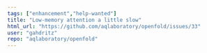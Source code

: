 ```yaml
---
tags: ["enhancement","help-wanted"]
title: "Low-memory attention a little slow"
html_url: "https://github.com/aqlaboratory/openfold/issues/33"
user: "gahdritz"
repo: "aqlaboratory/openfold"
---
```


